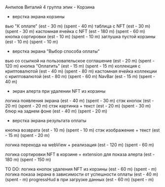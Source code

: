 Анпилов Виталий
4 группа
эпик - Корзина


- верстка экрана корзины

вью "К оплате" (est - 30 m) (spent - 40 m)
таблица с NFT (est - 30 m) (spent - 30 m)
кастомная ячейка с NFT (est - 180 m) (spent - 60 m)
кнопка сортировки (est - 10 m) (spent - 10 m)
заглушка пустой корзины (est - 10 m) (spent - 10 m)



-  верстка экрана "Выбор способа оплаты" 

вью со ссылкой на пользовательское соглашение (est - 20 m) (spent - 120 m)
кнопка "Оплатить" (est - 15 m) (spent - 15 m)
коллекция с криптовалютой (est - 40 m) (spent - 80 m)
кастомная ячейка коллекции с криптовалютой (est - 80 m) (spent - 60 m)
NavBar (est - 15 m) (spent - 40 m)


- экран алерта при удалении NFT из корзины

логика появления экрана (est - 40 m) (spent - 30 m)
стэк кнопок (est - 20 m) (spent - 20 m)
стэк картинка + текст (est - 20 m) (spent - 30 m)
блюр на заднем фоне (est - 40 m) (spent - 20 m)


- верстка экрана результата оплаты

кнопка возврата (est - 10 m) (spent - 10 m)
стэк изображение + текст (est - 15 m) (spent - 20 m)



 логика перехода на webView + реализация (est - 120 m) (spent - 60 m)

 логика сортировки NFT в корзине + extension для показа алерта (est - 180 m) (spent - 150 m)

TO DO:
 логика кнопок удаления NFT из корзины (est - 60 m) (spent -  m)
 логика показа экрана в зависимости от успешности оплаты (est - 40 m) (spent -  m)
 progressHud в при загрузке данных (est - 60 m) (spent -  m)
